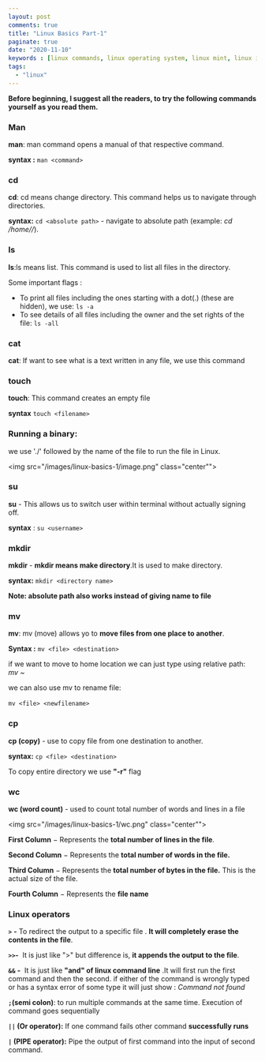 ```yaml
---
layout: post
comments: true
title: "Linux Basics Part-1"
paginate: true
date: "2020-11-10"
keywords : [linux commands, linux operating system, linux mint, linux interview questions, linux foundation, linux download, linux kya hai, linux academy, linux administrator, linux administrator interview questions, linux architecture, linux and unix difference, linux admin job description, linux advanced interview questions, linux and windows difference, a linux distribution consists of which of the following, a linux command]
tags: 
  - "linux"
---
```


**Before beginning, I suggest all the readers, to try the following commands yourself as you read them.**

### Man

**man**: man command opens a manual of that respective command.

**syntax :** `man <command>`

### cd

**cd**: cd means change directory. This command helps us to navigate through directories.


**syntax:** `cd <absolute path>` - navigate to absolute path (example: _cd /home/<username>/_).

### ls

**ls**:ls means list. This command is used to list all files in the directory.

Some important flags :

- To print all files including the ones starting with a dot(.) (these are hidden), we use: `ls -a`
- To see details of all files including the owner and the set rights of the file: `ls -all`

### cat

**cat**: If want to see what is a text written in any file, we use this command

### touch

**touch**: This command creates an empty file

**syntax** `touch <filename>`

### **Running a binary**:

we use './' followed by the name of the file to run the file in Linux.

<img src="/images/linux-basics-1/image.png" class="center"">

### su

**su** - This allows us to switch user within terminal without actually signing off.

**syntax** : `su <username>`

### mkdir

**mkdir** - **mkdir means make directory**.It is used to make directory.

**syntax:** `mkdir <directory name>`

**Note: absolute path also works instead of giving name to file**

### mv

**mv**: mv (move) allows yo to **move files from one place to another**.

**Syntax :** `mv <file> <destination>`

if we want to move to home location we can just type using relative path: _mv <file> ~_

we can also use mv to rename file:

`mv <file> <newfilename>`

### cp

**cp (copy)** - use to copy file from one destination to another.

**syntax:** `cp <file> <destination>`

To copy entire directory we use **"-r"** flag

### wc

**wc (word count)** - used to count total number of words and lines in a file

<img src="/images/linux-basics-1/wc.png" class="center"">

**First Column** − Represents the **total number of lines in the file**.

**Second Column** − Represents the **total number of words in the file.**

**Third Column** − Represents the **total number of bytes in the file.** This is the actual size of the file.

**Fourth Column** − Represents the **file name**

### **Linux operators**

**`>`** **\-** To redirect the output to a specific file . **It will completely erase the contents in the file**.

**`>>`-**  It is just like ">" but difference is, **it appends the output to the file**.

**`&&`** **\-**  It is just like **"and" of linux command line** .It will first run the first command and then the second. if either of the command is wrongly typed or has a syntax error of some type it will just show : _Command not found_

**`;`(semi colon)**: to run multiple commands at the same time. Execution of command goes sequentially

**`||` (Or operator):** If one command fails other command **successfully runs**

**`|` (PIPE operator):** Pipe the output of first command into the input of second command. 

